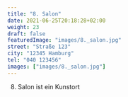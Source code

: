 ```yaml
---
title: "8. Salon"
date: 2021-06-25T20:18:28+02:00
weight: 23
draft: false
featuredImage: "images/8._salon.jpg"
street: "Straße 123"
city: "12345 Hamburg"
tel: "040 123456"
images: ["images/8._salon.jpg"]
---
```


8. Salon ist ein Kunstort
